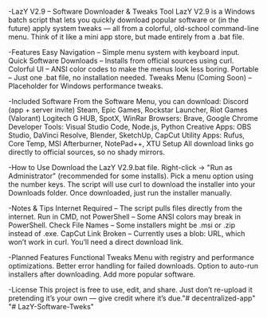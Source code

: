 -LazY V2.9 – Software Downloader & Tweaks Tool
LazY V2.9 is a Windows batch script that lets you quickly download popular software or (in the future) apply system tweaks — all from a colorful, old-school command-line menu.
Think of it like a mini app store, but made entirely from a .bat file.

-Features
Easy Navigation – Simple menu system with keyboard input.
Quick Software Downloads – Installs from official sources using curl.
Colorful UI – ANSI color codes to make the menus look less boring.
Portable – Just one .bat file, no installation needed.
Tweaks Menu (Coming Soon) – Placeholder for Windows performance tweaks.

-Included Software
From the Software Menu, you can download:
Discord (app + server invite)
Steam, Epic Games, Rockstar Launcher, Riot Games (Valorant)
Logitech G HUB, SpotX, WinRar
Browsers: Brave, Google Chrome
Developer Tools: Visual Studio Code, Node.js, Python
Creative Apps: OBS Studio, DaVinci Resolve, Blender, SketchUp, CapCut
Utility Apps: Rufus, Core Temp, MSI Afterburner, NotePad++, XTU Setup
All download links go directly to official sources, so no shady mirrors.

-How to Use
Download the LazY V2.9.bat file.
Right-click → "Run as Administrator" (recommended for some installs).
Pick a menu option using the number keys.
The script will use curl to download the installer into your Downloads folder.
Once downloaded, just run the installer manually.

-Notes & Tips
Internet Required – The script pulls files directly from the internet.
Run in CMD, not PowerShell – Some ANSI colors may break in PowerShell.
Check File Names – Some installers might be .msi or .zip instead of .exe.
CapCut Link Broken – Currently uses a blob: URL, which won’t work in curl. You’ll need a direct download link.

-Planned Features
Functional Tweaks Menu with registry and performance optimizations.
Better error handling for failed downloads.
Option to auto-run installers after downloading.
Add more popular software.

-License
This project is free to use, edit, and share.
Just don’t re-upload it pretending it’s your own — give credit where it’s due."# decentralized-app" 
"# LazY-Software-Tweks" 
